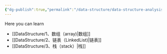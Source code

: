 ```yaml
---
{"dg-publish":true,"permalink":"/data-structure/data-structure-analysis/"}
---
```



Here you can learn

* [[DataStructure/1、数组（array)\|数组]]
* [[DataStructure/2、链表（LinkedList)\|链表]]
* [[DataStructure/3、栈（stack）\|栈]]

